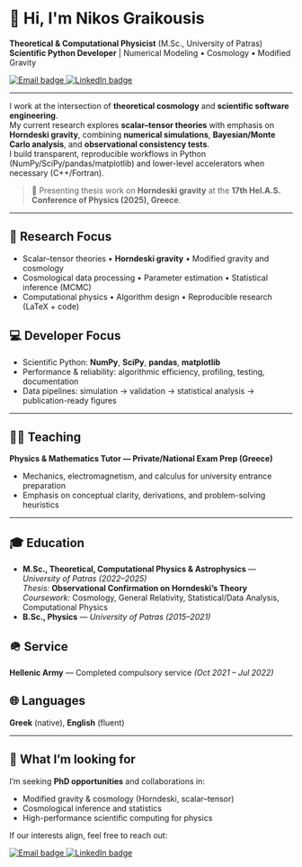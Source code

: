 # 👋 Hi, I'm Nikos Graikousis

**Theoretical & Computational Physicist** (M.Sc., University of Patras)  
**Scientific Python Developer** | Numerical Modeling • Cosmology • Modified Gravity

<a href="mailto:nikosgraik1997@gmail.com">
  <img src="https://img.shields.io/badge/Email-Contact%20Me-informational?logo=gmail&logoColor=white&labelColor=EA4335&color=555" alt="Email badge">
</a>
<a href="https://www.linkedin.com/in/nikos-graikousis-91039324b/">
  <img src="https://img.shields.io/badge/LinkedIn-Connect-informational?logo=linkedin&logoColor=white&labelColor=0A66C2&color=555" alt="LinkedIn badge">
</a>

---

I work at the intersection of **theoretical cosmology** and **scientific software engineering**.  
My current research explores **scalar–tensor theories** with emphasis on **Horndeski gravity**, combining
**numerical simulations**, **Bayesian/Monte Carlo analysis**, and **observational consistency tests**.  
I build transparent, reproducible workflows in Python (NumPy/SciPy/pandas/matplotlib) and lower-level
accelerators when necessary (C++/Fortran).

> 📢 Presenting thesis work on **Horndeski gravity** at the **17th Hel.A.S. Conference of Physics (2025), Greece**.

---

## 🔬 Research Focus
- Scalar–tensor theories • **Horndeski gravity** • Modified gravity and cosmology  
- Cosmological data processing • Parameter estimation • Statistical inference (MCMC)  
- Computational physics • Algorithm design • Reproducible research (LaTeX + code)

## 💻 Developer Focus
- Scientific Python: **NumPy**, **SciPy**, **pandas**, **matplotlib**  
- Performance & reliability: algorithmic efficiency, profiling, testing, documentation  
- Data pipelines: simulation → validation → statistical analysis → publication-ready figures

---


## 👨‍🏫 Teaching
**Physics & Mathematics Tutor — Private/National Exam Prep (Greece)**  
- Mechanics, electromagnetism, and calculus for university entrance preparation  
- Emphasis on conceptual clarity, derivations, and problem-solving heuristics

---

## 🎓 Education
- **M.Sc., Theoretical, Computational Physics & Astrophysics** — *University of Patras (2022–2025)*  
  *Thesis:* **Observational Confirmation on Horndeski’s Theory**  
  *Coursework:* Cosmology, General Relativity, Statistical/Data Analysis, Computational Physics
- **B.Sc., Physics** — *University of Patras (2015–2021)*

## 🪖 Service
**Hellenic Army** — Completed compulsory service *(Oct 2021 – Jul 2022)*

## 🌐 Languages
**Greek** (native), **English** (fluent)

---

## 🔎 What I’m looking for
I’m seeking **PhD opportunities** and collaborations in:
- Modified gravity & cosmology (Horndeski, scalar–tensor)  
- Cosmological inference and statistics  
- High-performance scientific computing for physics

If our interests align, feel free to reach out:

<a href="mailto:nikosgraik1997@gmail.com">
  <img src="https://img.shields.io/badge/Email-Introduce%20Yourself-informational?logo=gmail&logoColor=white&labelColor=EA4335&color=555" alt="Email badge">
</a>
<a href="https://www.linkedin.com/in/nikos-graikousis-91039324b/">
  <img src="https://img.shields.io/badge/LinkedIn-Start%20a%20Conversation-informational?logo=linkedin&logoColor=white&labelColor=0A66C2&color=555" alt="LinkedIn badge">
</a>

